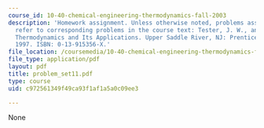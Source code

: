 ```yaml
---
course_id: 10-40-chemical-engineering-thermodynamics-fall-2003
description: 'Homework assignment. Unless otherwise noted, problems assigned by number
  refer to corresponding problems in the course text: Tester, J. W., and Modell, Michael.
  Thermodynamics and Its Applications. Upper Saddle River, NJ: Prentice Hall PTR,
  1997. ISBN: 0-13-915356-X.'
file_location: /coursemedia/10-40-chemical-engineering-thermodynamics-fall-2003/c972561349f49ca93f1af1a5a0c09ee3_problem_set11.pdf
file_type: application/pdf
layout: pdf
title: problem_set11.pdf
type: course
uid: c972561349f49ca93f1af1a5a0c09ee3

---
```

None